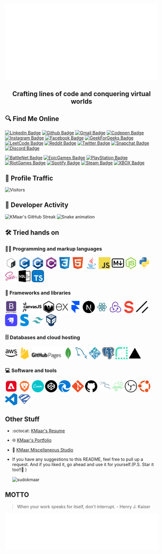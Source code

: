   <p align="center">
    <a href="https://KMaar.vercel.app" target="_blank">
      <img src="https://github.com/SudoKMaar/SudoKMaar/blob/main/images/header.svg" alt="Its me Abhishek Kumar 💻 Full-Stack Developer by day, Pro Gamer by night 🌙">
    </a>
  </p>
  <h2 align="center">Crafting lines of code and conquering virtual worlds </h2>

## 🔍 Find Me Online

[![Linkedin Badge](https://img.shields.io/badge/-Abhishek%20Kumar-blue?style=flat-square&logo=Linkedin&logoColor=white&link=https://www.linkedin.com/in/AbhishekKMaar)](https://www.linkedin.com/in/AbhishekKMaar)
[![Github Badge](https://img.shields.io/badge/-SudoKMaar-000000?style=flat-square&logo=GitHub&logoColor=white&link=https://github.com/SudoKMaar)](https://github.com/SudoKMaar)
[![Gmail Badge](https://img.shields.io/badge/-abhi2004shek.kumar@gmail.com-c14438?style=flat-square&logo=Gmail&logoColor=white&link=mailto:abhi2004shek.kumar@gmail.com)](mailto:abhi2004shek.kumar@gmail.com)
[![Codepen Badge](https://img.shields.io/badge/-KMaar44-000000?style=flat-square&logo=Codepen&logoColor=white&link=https://codepen.io/kmaar44/)](https://codepen.io/kmaar44/)
[![Instagram Badge](https://img.shields.io/badge/-KMaar44-e4405f?style=flat-square&logo=Instagram&logoColor=white&link=https://www.instagram.com/kmaar44/)](https://www.instagram.com/kmaar44/)
[![Facebook Badge](https://img.shields.io/badge/Abhishek%20Kumar-1877F2?flat-square&logo=facebook&logoColor=white&link=https://www.facebook.com/AbhishekKMaar)](https://www.facebook.com/AbhishekKMaar)
[![GeekForGeeks Badge](https://img.shields.io/badge/-KMaar-2f8d46?style=flat-square&logo=geeksforgeeks&logoColor=white&link=https://auth.geeksforgeeks.org/user/kmaar)](https://auth.geeksforgeeks.org/user/kmaar)
[![LeetCode Badge](https://img.shields.io/badge/dynamic/json?style=flat-square&labelColor=black&color=%23ffa116&label=KMaar%20Solved&query=solvedOverTotal&url=https%3A%2F%2Fleetcode-badge.vercel.app%2Fapi%2Fusers%2FKMaar&logo=leetcode&logoColor=yellow)](https://leetcode.com/KMaar/)
[![Reddit Badge](https://img.shields.io/badge/-abhi2004shek-FF4500?style=flat-square&logo=Reddit&logoColor=white&link=https://www.reddit.com/u/abhi2004shek/)](https://www.reddit.com/u/abhi2004shek/)
[![Twitter Badge](https://img.shields.io/badge/-KMaar44-1da1f2?style=flat-square&logo=Twitter&logoColor=white&link=https://twitter.com/kmaar44)](https://twitter.com/kmaar44)
[![Snapchat Badge](https://img.shields.io/badge/-KMaar44-FFFC00?style=flat-square&logo=Snapchat&logoColor=white&link=https://www.snapchat.com/add/kmaar44)](https://www.snapchat.com/add/kmaar44)
[![Discord Badge](https://img.shields.io/badge/-kmaar-7289DA?style=flat-square&logo=Discord&logoColor=white&link=)](https://discordapp.com/users/599792027902672912)

[![BattleNet Badge](https://img.shields.io/badge/-KMaar%231869-000?style=flat-square&logo=Battle.net&logoColor=white&link=)]()
[![EpicGames Badge](https://img.shields.io/badge/-KMaar04-313131?style=flat-square&logo=Epic%20Games&logoColor=white&link=)]()
[![PlayStation Badge](https://img.shields.io/badge/-KMaar44-003791?style=flat-square&logo=Playstation&logoColor=white&link=)]()
[![RiotGames Badge](https://img.shields.io/badge/-KMaar%232004-D32936?style=flat-square&logo=riot-games&logoColor=white&link=)]()
[![Spotify Badge](https://img.shields.io/badge/-KMaar-1ED760?style=flat-square&logo=Spotify&logoColor=white&link=)]()
[![Steam Badge](https://img.shields.io/badge/-KMaar-000000?style=flat-square&logo=Steam&logoColor=white&link=)]()
[![XBOX Badge](https://img.shields.io/badge/-KMaar5744-107C10?style=flat-square&logo=Xbox&logoColor=white&link=)]()

## 🚦 Profile Traffic

  <!-- <p align="left"> <img src="https://komarev.com/ghpvc/?username=sudokmaar&label=Profile%20views&color=0e75b6&style=flat" alt="sudokmaar" /> </p> -->

![Visitors](http://moe-counter-krfg.onrender.com/get/@SudoKMaar?theme=rule34)

## 🚀 Developer Activity

![KMaar's GitHub Streak](https://streak-stats.demolab.com?user=SudoKMaar&theme=ocean-gradient&hide_border=true&date_format=j%20M%5B%20Y%5D&ring=FBB741&fire=FBB741&currStreakLabel=fbb741)
![Snake animation](https://github.com/SudoKMaar/SudoKMaar/blob/output/snake.svg)

## 🛠️ Tried hands on

### 👨‍💻 Programming and markup languages

  <p>
  <img src = 'https://github.com/SudoKMaar/SudoKMaar/blob/main/images/bash.svg' alt='Bash' width='40'/>
  <img src = 'https://github.com/SudoKMaar/SudoKMaar/blob/main/images/c-original.svg' alt='C' width='40'/>
  <img src = 'https://github.com/SudoKMaar/SudoKMaar/blob/main/images/cpp.svg' alt='C++' width='40'/>
  <img src = 'https://github.com/SudoKMaar/SudoKMaar/blob/main/images/csharp.svg' alt='C Sharp' width='40'/>
  <img src = 'https://github.com/SudoKMaar/SudoKMaar/blob/main/images/css.svg' alt='CSS' width='40'/>
  <img src = 'https://github.com/SudoKMaar/SudoKMaar/blob/main/images/html.svg' alt='HTML' width='40'/>
  <img src = 'https://github.com/SudoKMaar/SudoKMaar/blob/main/images/java.svg' alt='Java' width='40'/>
  <img src = 'https://github.com/SudoKMaar/SudoKMaar/blob/main/images/js.svg' alt='JS' width='40'/>
  <img src = 'https://github.com/SudoKMaar/SudoKMaar/blob/main/images/markdown.svg' alt='Markdwon' width='40'/>
  <img src = 'https://github.com/SudoKMaar/SudoKMaar/blob/main/images/nodejs.svg' alt='Node Js' width='40'/>
  <img src = 'https://github.com/SudoKMaar/SudoKMaar/blob/main/images/python.svg' alt='Python' width='40'/>
  <img src = 'https://github.com/SudoKMaar/SudoKMaar/blob/main/images/sass.svg' alt='Sass' width='40'/>
  <img src = 'https://github.com/SudoKMaar/SudoKMaar/blob/main/images/sql.svg' alt='SQL' width='40'/>
  <img src = 'https://github.com/SudoKMaar/SudoKMaar/blob/main/images/typescript.svg' alt='Typescript' width='40'/>
  </p>

### 🧰 Frameworks and libraries

  <p>
  <img src = 'https://github.com/SudoKMaar/SudoKMaar/blob/main/images/bootstrap.svg' alt='Bootstrap' width='40'/>
  <img src = 'https://github.com/SudoKMaar/SudoKMaar/blob/main/images/canvas.svg' alt='Canvas Js' height='40'/>
  <img src = 'https://github.com/SudoKMaar/SudoKMaar/blob/main/images/chart.svg' alt='Chart Js' width='40'/>
  <img src = 'https://github.com/SudoKMaar/SudoKMaar/blob/main/images/express.svg' alt='Express' height='40'/>
  <img src = 'https://github.com/SudoKMaar/SudoKMaar/blob/main/images/framer.svg' alt='Framer Motion' height='40'/>
  <img src = 'https://github.com/SudoKMaar/SudoKMaar/blob/main/images/next.svg' alt='Next' width='40'/>
  <img src = 'https://github.com/SudoKMaar/SudoKMaar/blob/main/images/react.svg' alt='React' width='40'/>
  <img src = 'https://github.com/SudoKMaar/SudoKMaar/blob/main/images/redux.svg' alt='Redux' width='40'/>
  <img src = 'https://github.com/SudoKMaar/SudoKMaar/blob/main/images/sanity.svg' alt='Sanity' width='40'/>
  <img src = 'https://github.com/SudoKMaar/SudoKMaar/blob/main/images/shadcnui.svg' alt='ShadcnUI' width='40'/>
  <img src = 'https://github.com/SudoKMaar/SudoKMaar/blob/main/images/strapi.svg' alt='Strapi' width='40'/>
  <img src = 'https://github.com/SudoKMaar/SudoKMaar/blob/main/images/stripe.svg' alt='Stripe' width='40'/>
  <img src = 'https://github.com/SudoKMaar/SudoKMaar/blob/main/images/tailwindcss.svg' alt='Tailwind' width='40'/>
  <img src = 'https://github.com/SudoKMaar/SudoKMaar/blob/main/images/virtualbox.svg' alt='Virtual Box' width='40'/>
  </p>

### 🗄️ Databases and cloud hosting

  <p>
  <img src = 'https://github.com/SudoKMaar/SudoKMaar/blob/main/images/aws.svg' alt='AWS' width='40'/>
  <img src = 'https://github.com/SudoKMaar/SudoKMaar/blob/main/images/firebase.svg' alt='Firebase' width='40'/>
  <img src = 'https://github.com/SudoKMaar/SudoKMaar/blob/main/images/githubpages.svg' alt='Github Pages' height='40'/>
  <img src = 'https://github.com/SudoKMaar/SudoKMaar/blob/main/images/mongodb.svg' alt='Mongo DB' width='40'/>
  <img src = 'https://github.com/SudoKMaar/SudoKMaar/blob/main/images/mysql.svg' alt='MySQL' width='40'/>
  <img src = 'https://github.com/SudoKMaar/SudoKMaar/blob/main/images/netlify.svg' alt='Netlify' width='40'/>
  <img src = 'https://github.com/SudoKMaar/SudoKMaar/blob/main/images/postgre.svg' alt='Postgre SQL' width='40'/>
  <img src = 'https://github.com/SudoKMaar/SudoKMaar/blob/main/images/render.svg' alt='Render' width='40'/>
  <img src = 'https://github.com/SudoKMaar/SudoKMaar/blob/main/images/vercel.svg' alt='Vercel' width='40'/>
  </p>

### 💻 Software and tools

  <p>
  <img src = 'https://github.com/SudoKMaar/SudoKMaar/blob/main/images/adobe.svg' alt='Adobe' width='40'/>
  <img src = 'https://github.com/SudoKMaar/SudoKMaar/blob/main/images/brave.svg' alt='Brave' width='40'/>
  <img src = 'https://github.com/SudoKMaar/SudoKMaar/blob/main/images/canva.svg' alt='Canva' width='40'/>
  <img src = 'https://github.com/SudoKMaar/SudoKMaar/blob/main/images/codepen.svg' alt='Codepen' width='40'/>
  <img src = 'https://github.com/SudoKMaar/SudoKMaar/blob/main/images/edge.svg' alt='Edge' width='40'/>
  <img src = 'https://github.com/SudoKMaar/SudoKMaar/blob/main/images/git.svg' alt='Git' width='40'/>
  <img src = 'https://github.com/SudoKMaar/SudoKMaar/blob/main/images/github.svg' alt='Github' width='40'/>
  <img src = 'https://github.com/SudoKMaar/SudoKMaar/blob/main/images/kalilinux.svg' alt='Kali Linux' width='40'/>
  <img src = 'https://github.com/SudoKMaar/SudoKMaar/blob/main/images/notepadplusplus.svg' alt='Notepad++' width='40'/>
  <img src = 'https://github.com/SudoKMaar/SudoKMaar/blob/main/images/obs.svg' alt='OBS Studio' width='40'/>
  <img src = 'https://github.com/SudoKMaar/SudoKMaar/blob/main/images/ubuntu.svg' alt='Ubuntu' width='40'/>
  <img src = 'https://github.com/SudoKMaar/SudoKMaar/blob/main/images/vscode.svg' alt='VS Code' width='40'/>
  <img src = 'https://github.com/SudoKMaar/SudoKMaar/blob/main/images/zod.svg' alt='Zod' width='40'/>
  </p>

## Other Stuff

- :octocat: [KMaar's Resume](https://drive.google.com/file/d/1RR2X5km32x_tTY8OJs0MO6JypQ1Z14Zg/view?usp=sharing)
- :globe_with_meridians: [KMaar's Portfolio](https://kmaar.vercel.app)
- :memo: [KMaar Miscellaneous Studio](https://kmstudio.vercel.app)
- If you have any suggestions to this README, feel free to pull up a request. And if you liked it, go ahead and use it for yourself.(P.S. Star it too!!:grimacing: )

  <p><img align="center" src="https://github-readme-stats.vercel.app/api/top-langs?username=sudokmaar&show_icons=true&locale=en&layout=compact&theme=tokyonight&langs_count=10&hide_border=true" alt="sudokmaar" /></p>

  <!-- <p>&nbsp;<img align="center" src="https://github-readme-stats-kmaar.vercel.app/api?username=sudokmaar&show_icons=true&locale=en&theme=dark&background=0d1117&hide_border=true" alt="sudokmaar" /></p> -->

## MOTTO

> When your work speaks for itself, don't interrupt. - Henry J. Kaiser

  <img height="120" alt="Thanks for visiting me" width="100%" src="https://github.com/SudoKMaar/SudoKMaar/blob/main/images/marquee.svg" />
